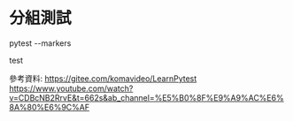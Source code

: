 # 分組測試
pytest --markers

test

參考資料:
https://gitee.com/komavideo/LearnPytest
https://www.youtube.com/watch?v=CDBcNB2RrvE&t=662s&ab_channel=%E5%B0%8F%E9%A9%AC%E6%8A%80%E6%9C%AF